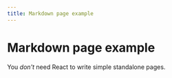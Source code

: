```yaml
---
title: Markdown page example
---
```


# Markdown page example

You *don't* need React to write simple standalone pages.
